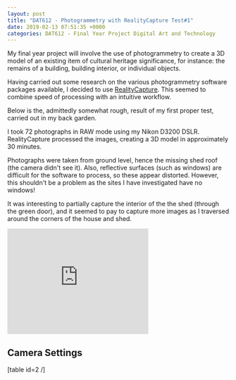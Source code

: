 ```yaml
---
layout: post
title: "DAT612 - Photogrammetry with RealityCapture Test#1"
date: 2019-02-13 07:51:35 +0000
categories: DAT612 - Final Year Project Digital Art and Technology
---
```


My final year project will involve the use of photogrammetry to create a 3D model of an existing item of cultural heritage significance, for instance: the remains of a building, building interior, or individual objects.

Having carried out some research on the various photogrammetry software packages available, I decided to use <a href="https://www.capturingreality.com/" target="_blank" rel="noopener">RealityCapture</a>. This seemed to combine speed of processing with an intuitive workflow.

Below is the, admittedly somewhat rough, result of my first proper test, carried out in my back garden.

I took 72 photographs in RAW mode using my Nikon D3200 DSLR. RealityCapture processed the images, creating a 3D model in approximately 30 minutes.

Photographs were taken from ground level, hence the missing shed roof (the camera didn't see it). Also, reflective surfaces (such as windows) are difficult for the software to process, so these appear distorted. However, this shouldn't be a problem as the sites I have investigated have no windows!

It was interesting to partially capture the interior of the the shed (through the green door), and it seemed to pay to capture more images as I traversed around the corners of the house and shed.

<iframe src="https://sketchfab.com/models/cba075b160b14f91b90ea96429630c67/embed" width="320" height="240" frameborder="0"><span data-mce-type="bookmark" style="display: inline-block; width: 0px; overflow: hidden; line-height: 0;" class="mce_SELRES_start">﻿</span></iframe>
<h2>Camera Settings</h2>
[table id=2 /]